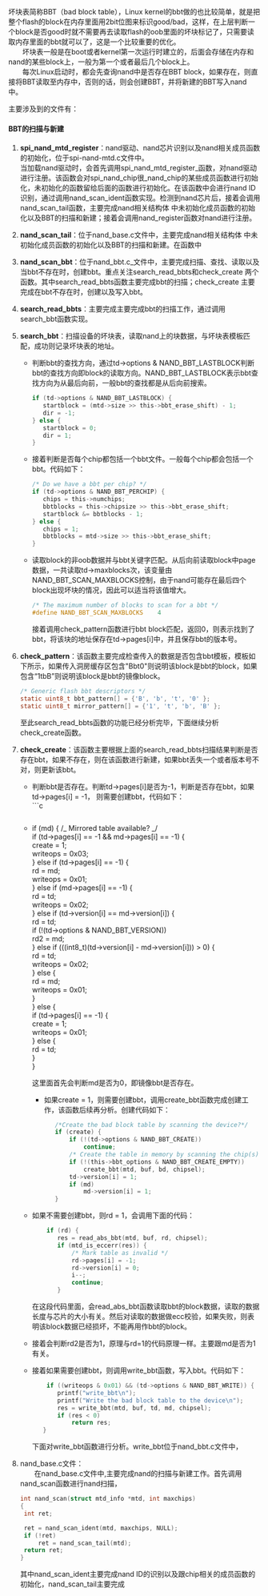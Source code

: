 坏块表简称BBT（bad block table），Linux kernel的bbt做的也比较简单，就是把整个flash的block在内存里面用2bit位图来标识good/bad，这样，在上层判断一个block是否good时就不需要再去读取flash的oob里面的坏块标记了，只需要读取内存里面的bbt就可以了，这是一个比较重要的优化。  
    坏块表一般是在boot或者kernel第一次运行时建立的，后面会存储在内存和nand的某些block上，一般为第一个或者最后几个block上。  
  每次Linux启动时，都会先查询nand中是否存在BBT block，如果存在，则直接将BBT读取至内存中，否则的话，则会创建BBT，并将新建的BBT写入nand中。

主要涉及到的文件有：

#### BBT的扫描与新建

1. **spi\_nand\_mtd\_register**：nand驱动、nand芯片识别以及nand相关成员函数的初始化，位于spi-nand-mtd.c文件中。  
   当加载nand驱动时，会首先调用spi_nand\_mtd\_register_函数，对nand驱动进行注册。该函数会对spi\_nand\_chip很\_nand\_chip的某些成员函数进行初始化，未初始化的函数留给后面的函数进行初始化。在该函数中会进行nand ID识别，通过调用nand\_scan\_ident函数实现。检测到nand芯片后，接着会调用nand\_scan\_tail函数，主要完成nand相关结构体 中未初始化成员函数的初始化以及BBT的扫描和新建；接着会调用nand\_register函数对nand进行注册。

2. **nand\_scan\_tail**：位于nand\_base.c文件中，主要完成nand相关结构体 中未初始化成员函数的初始化以及BBT的扫描和新建。在函数中

3. **nand\_scan\_bbt**：位于nand_bbt.c_文件中，主要完成扫描、查找、读取以及当bbt不存在时，创建bbt。重点关注search\_read\_bbts和check\_create 两个函数。其中search\_read\_bbts函数主要完成bbt的扫描；check\_create 主要完成在bbt不存在时，创建以及写入bbt。

4. **search\_read\_bbts**：主要完成主要完成bbt的扫描工作，通过调用search\_bbt函数实现。

5. **search\_bbt**：扫描设备的坏块表，读取nand上的块数据，与坏块表模板匹配，成功则记录坏块表的地址。

   * 判断bbt的查找方向，通过td-&gt;options & NAND\_BBT\_LASTBLOCK判断bbt的查找方向即block的读取方向。NAND\_BBT\_LASTBLOCK表示bbt查找方向为从最后向前，一般bbt的查找都是从后向前搜索。
     ```c
     if (td->options & NAND_BBT_LASTBLOCK) {
        startblock = (mtd->size >> this->bbt_erase_shift) - 1;
        dir = -1;
     } else {
        startblock = 0;
        dir = 1;
     }
     ```
   * 接着判断是否每个chip都包括一个bbt文件。一般每个chip都会包括一个bbt。代码如下：
     ```c
     /* Do we have a bbt per chip? */
     if (td->options & NAND_BBT_PERCHIP) {
        chips = this->numchips;
        bbtblocks = this->chipsize >> this->bbt_erase_shift;
        startblock &= bbtblocks - 1;
     } else {
        chips = 1;
        bbtblocks = mtd->size >> this->bbt_erase_shift;
     }
     ```
   * 读取block的非oob数据并与bbt关键字匹配。从后向前读取block中page数据，一共读取td-&gt;maxblocks次，该变量由NAND\_BBT\_SCAN\_MAXBLOCKS控制，由于nand可能存在最后四个block出现坏块的情况，因此可以适当将该值增大。

     ```c
     /* The maximum number of blocks to scan for a bbt */
     #define NAND_BBT_SCAN_MAXBLOCKS    4
     ```

     接着调用check\_pattern函数进行bbt block匹配，返回0，则表示找到了bbt，将该块的地址保存在td-&gt;pages\[i\]中，并且保存bbt的版本号。

6. **check\_pattern**：该函数主要完成检查传入的数据是否包含bbt模板，模板如下所示，如果传入洞房缓存区包含"Bbt0"则说明该block是bbt的block，如果包含“1tbB”则说明该block是bbt的镜像block。

   ```c
   /* Generic flash bbt descriptors */
   static uint8_t bbt_pattern[] = {'B', 'b', 't', '0' };
   static uint8_t mirror_pattern[] = {'1', 't', 'b', 'B' };
   ```

   至此search\_read\_bbts函数的功能已经分析完毕，下面继续分析check\_create函数。

7. **check\_create**：该函数主要根据上面的search\_read\_bbts扫描结果判断是否存在bbt，如果不存在，则在该函数进行新建，如果bbt丢失一个或者版本号不对，则更新该bbt。

   * 判断bbt是否存在。判断td-&gt;pages\[i\]是否为-1，判断是否存在bbt，如果td-&gt;pages\[i\] = -1， 则需要创建bbt，代码如下：  
     \`\`\`c

     ```

     ```

   * if \(md\) {   /_ Mirrored table available? _/  
            if \(td-&gt;pages\[i\] == -1 && md-&gt;pages\[i\] == -1\) {  
                create = 1;  
                writeops = 0x03;  
            } else if \(td-&gt;pages\[i\] == -1\) {  
                rd = md;  
                writeops = 0x01;  
            } else if \(md-&gt;pages\[i\] == -1\) {  
                rd = td;  
                writeops = 0x02;  
            } else if \(td-&gt;version\[i\] == md-&gt;version\[i\]\) {  
                rd = td;  
                if \(!\(td-&gt;options & NAND\_BBT\_VERSION\)\)  
                    rd2 = md;  
            } else if \(\(\(int8\_t\)\(td-&gt;version\[i\] - md-&gt;version\[i\]\)\) &gt; 0\) {  
                rd = td;  
                writeops = 0x02;  
            } else {  
                rd = md;  
                writeops = 0x01;  
            }  
        } else {  
            if \(td-&gt;pages\[i\] == -1\) {  
                create = 1;  
                writeops = 0x01;  
            } else {  
                rd = td;  
            }  
        }

     这里面首先会判断md是否为0，即镜像bbt是否存在。

     * 如果create = 1，则需要创建bbt，调用create\_bbt函数完成创建工作，该函数后续再分析。创建代码如下：

       ```c
          /*Create the bad block table by scanning the device?*/ 
          if (create) { 
              if (!(td->options & NAND_BBT_CREATE)) 
                  continue;
              /* Create the table in memory by scanning the chip(s) */
              if (!(this->bbt_options & NAND_BBT_CREATE_EMPTY))
                  create_bbt(mtd, buf, bd, chipsel);
              td->version[i] = 1;
              if (md)
                  md->version[i] = 1;
          }
       ```

   * 如果不需要创建bbt，则rd = 1，会调用下面的代码：

     ```c
         if (rd) {
            res = read_abs_bbt(mtd, buf, rd, chipsel);
            if (mtd_is_eccerr(res)) {
                /* Mark table as invalid */
                rd->pages[i] = -1;
                rd->version[i] = 0;
                i--;
                continue;
            }
     ```

     在这段代码里面，会read\_abs\_bbt函数读取bbt的block数据，读取的数据长度与芯片的大小有关。然后对读取的数据做ecc校验，如果失败，则表明该block数据已经损坏，不能再用作bbt的block。

   * 接着会判断rd2是否为1，原理与rd=1的代码原理一样。主要跟md是否为1有关。

   * 接着如果需要创建bbt，则调用write\_bbt函数，写入bbt。代码如下：

     ```c
         if ((writeops & 0x01) && (td->options & NAND_BBT_WRITE)) {
            printf("write_bbt\n");
            printf("Write the bad block table to the device\n");
            res = write_bbt(mtd, buf, td, md, chipsel);
            if (res < 0)
                return res;
        }
     ```

     下面对write\_bbt函数进行分析。write\_bbt位于nand\_bbt.c文件中，

8. nand\_base.c文件：  
     在nand\_base.c文件中,主要完成nand的扫描与新建工作。首先调用nand\_scan函数进行nand扫描，

   ```c
   int nand_scan(struct mtd_info *mtd, int maxchips)
   {
    int ret;

    ret = nand_scan_ident(mtd, maxchips, NULL);
    if (!ret)
        ret = nand_scan_tail(mtd);
    return ret;
   }
   ```

   其中nand\_scan\_ident主要完成nand ID的识别以及跟chip相关的成员函数的初始化，nand\_scan\_tail主要完成



